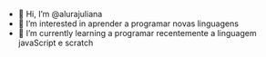 - 👋 Hi, I’m @alurajuliana
- 👀 I’m interested in aprender a programar novas linguagens
- 🌱 I’m currently learning  a programar recentemente a linguagem javaScript e scratch
